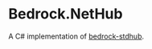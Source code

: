 # Bedrock.NetHub

A C# implementation of [bedrock-stdhub](https://github.com/bedrock-stdhub/bedrock-stdhub).
